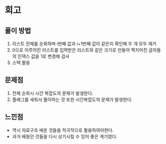 회고
=

풀이 방법
-
1. 리스트 전체를 순회하며 i번째 값과 i+1번째 값이 같은지 확인해 두 개 모두 제거
2. 0으로 이루어진 리스트를 입력받은 리스트와 같은 크기로 만들어 짝지어진 글자들의 인덱스 값을 1로 변경해 검사
3. 스택 활용

문제점
-
1. 전체 순회시 시간 복잡도의 문제가 발생한다.
2. 플래그를 세워서 풀이하는 것 또한 시간복잡도의 문제가 발생한다.

느낀점
-
- 역시 자료구조 배운 것들을 적극적으로 활용하여야한다.
- 과거 배웠던 것들을 다시 상기시킬 수 있어 좋은 계기였다.